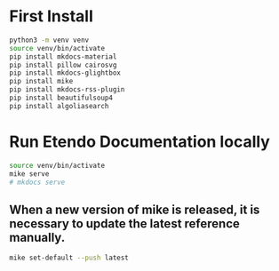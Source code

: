 # First Install

```bash
python3 -m venv venv
source venv/bin/activate
pip install mkdocs-material
pip install pillow cairosvg
pip install mkdocs-glightbox
pip install mike
pip install mkdocs-rss-plugin
pip install beautifulsoup4
pip install algoliasearch
```

# Run Etendo Documentation locally

```bash
source venv/bin/activate
mike serve
# mkdocs serve
```


## When a new version of mike is released, it is necessary to update the latest reference manually.
```bash
mike set-default --push latest
```